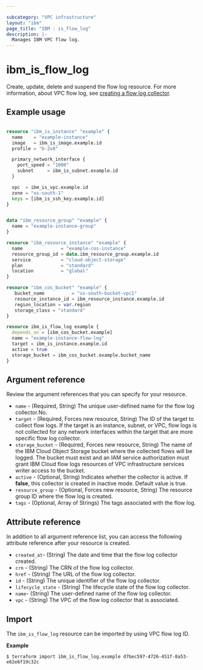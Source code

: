 ```yaml
---

subcategory: "VPC infrastructure"
layout: "ibm"
page_title: "IBM : is_flow_log"
description: |-
  Manages IBM VPC flow log.
---
```


# ibm_is_flow_log
Create, update, delete and suspend the flow log resource. For more information, about VPC flow log, see [creating a flow log collector](https://cloud.ibm.com/docs/vpc?topic=vpc-ordering-flow-log-collector).


## Example usage

```terraform

resource "ibm_is_instance" "example" {
  name    = "example-instance"
  image   = ibm_is_image.example.id
  profile = "b-2x8"

  primary_network_interface {
    port_speed = "1000"
    subnet     = ibm_is_subnet.example.id
  }

  vpc  = ibm_is_vpc.example.id
  zone = "us-south-1"
  keys = [ibm_is_ssh_key.example.id]
}


data "ibm_resource_group" "example" {
  name = "example-instance-group"
}

resource "ibm_resource_instance" "example" {
  name              = "example-cos-instance"
  resource_group_id = data.ibm_resource_group.example.id
  service           = "cloud-object-storage"
  plan              = "standard"
  location          = "global"
}

resource "ibm_cos_bucket" "example" {
   bucket_name          = "us-south-bucket-vpc1"
   resource_instance_id = ibm_resource_instance.example.id
   region_location = var.region
   storage_class = "standard"
}

resource ibm_is_flow_log example {
  depends_on = [ibm_cos_bucket.example]
  name = "example-instance-flow-log"
  target = ibm_is_instance.example.id
  active = true
  storage_bucket = ibm_cos_bucket.example.bucket_name
}

```


## Argument reference
Review the argument references that you can specify for your resource. 

- `name` - (Required, String) The unique user-defined name for the flow log collector.No.
- `target` - (Required, Forces new resource, String) The ID of the target to collect flow logs. If the target is an instance, subnet, or VPC, flow logs is not collected for any network interfaces within the target that are more specific flow log collector.
- `storage_bucket` - (Required, Forces new resource, String) The name of the IBM Cloud Object Storage bucket where the collected flows will be logged. The bucket must exist and an IAM service authorization must grant IBM Cloud flow logs resources of VPC infrastructure services writer access to the bucket.
- `active` - (Optional, String) Indicates whether the collector is active. If **false**, this collector is created in inactive mode. Default value is true.
- `resource_group` - (Optional, Forces new resource, String) The resource group ID where the flow log is created.
- `tags` - (Optional, Array of Strings) The tags associated with the flow log.


## Attribute reference
In addition to all argument reference list, you can access the following attribute reference after your resource is created.

- `created_at`-  (String) The date and time that the flow log collector created.
- `crn` - (String) The CRN of the flow log collector.
- `href` - (String) The URL of the flow log collector.
- `id` - (String) The unique identifier of the flow log collector.
- `lifecycle_state` - (String) The lifecycle state of the flow log collector.
- `name`-  (String) The user-defined name of the flow log collector.
- `vpc` - (String) The VPC of the flow log collector that is associated.


## Import
The `ibm_is_flow_log` resource can be imported by using VPC flow log ID.

**Example**

```
$ terraform import ibm_is_flow_log.example d7bec597-4726-451f-8a53-e62e6f19c32c
```
